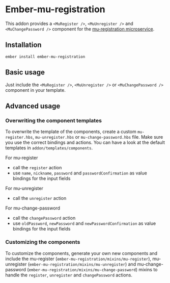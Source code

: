 # Ember-mu-registration

This addon provides a `<MuRegister />`, `<MuUnregister />` and `<MuChangePassword />` component for the [mu-registration microservice](https://github.com/mu-semtech/registration-service).

## Installation
```
ember install ember-mu-registration
```

## Basic usage
Just include the `<MuRegister />`, `<MuUnregister />` or `<MuChangePassword />` component in your template.

## Advanced usage

### Overwriting the component templates
To overwrite the template of the components, create a custom `mu-register.hbs`, `mu-unregister.hbs` or `mu-change-password.hbs` file. Make sure you use the correct bindings and actions. You can have a look at the default templates in `addon/templates/components`.

For mu-register
  - call the `register` action
  - use `name`, `nickname`, `password` and `passwordConfirmation` as value bindings for the input fields

For mu-unregister
  - call the `unregister` action

For mu-change-password
  - call the `changePassword` action
  - use `oldPassword`, `newPassword` and `newPasswordConfirmation` as value bindings for the input fields

### Customizing the components
To customize the components, generate your own new components and include the mu-register (`ember-mu-registration/mixins/mu-register`), mu-unregister (`ember-mu-registration/mixins/mu-unregister`) and mu-change-password (`ember-mu-registration/mixins/mu-change-password`) mixins to handle the `register`, `unregister` and `changePassword` actions.
